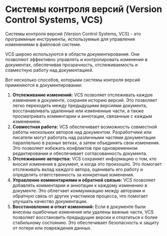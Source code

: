 # Системы контроля версий (Version Control Systems, VCS)

Системы контроля версий (Version Control Systems, VCS) - это программные инструменты, используемые для управления изменениями в файловой системе.&#x20;

VCS широко используются в области документирования. Они позволяют эффективно управлять и контролировать изменения в документах, обеспечивая прозрачность, отслеживаемость и совместную работу над документацией.

Вот несколько способов, которыми системы контроля версий применяются в документировании:

1. **Отслеживание изменений:** VCS позволяет отслеживать каждое изменение в документе, сохраняя историю версий. Это позволяет легко переходить между предыдущими версиями документа, восстанавливать удаленные или измененные части, а также просматривать комментарии и аннотации, связанные с каждым изменением.
2. **Совместная работа:** VCS обеспечивает возможность совместной работы нескольких авторов над документом. Разработчики или писатели могут работать над различными частями документации параллельно в разных ветках, а затем объединять свои изменения. Это позволяет избежать конфликтов при одновременном редактировании и обеспечивает согласованность документа.
3. **Отслеживание авторства:** VCS сохраняет информацию о том, кто вносил изменения в документ, и когда это произошло. Это помогает отслеживать вклад каждого автора, оценивать его работу и определять ответственность за конкретные изменения.
4. **Управление комментариями и обратной связью:** VCS позволяет добавлять комментарии и аннотации к каждому изменению в документе. Это облегчает коммуникацию между авторами и обратную связь от других участников процесса, что помогает улучшать качество документации.
5. **Восстановление и откат изменений:** Если в документе были внесены ошибочные изменения или удалены важные части, VCS позволяет восстановить предыдущие версии и откатиться к более стабильному состоянию. Это обеспечивает безопасность и защиту от потери или повреждения данных.

